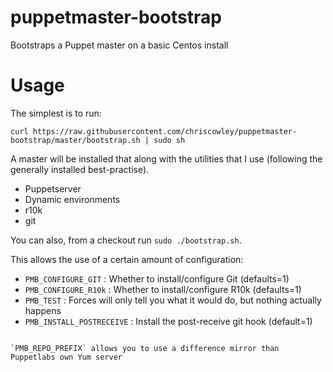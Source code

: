 # puppetmaster-bootstrap

Bootstraps a Puppet master on a basic Centos install

# Usage
The simplest is to run:

```
curl https://raw.githubusercontent.com/chriscowley/puppetmaster-bootstrap/master/bootstrap.sh | sudo sh
```

A master will be installed that along with the utilities that I use (following the generally installed best-practise).

- Puppetserver
- Dynamic environments
- r10k
- git

You can also, from a checkout run `sudo ./bootstrap.sh`.

This allows the use of a certain amount of configuration:

- `PMB_CONFIGURE_GIT` : Whether to install/configure Git (defaults=1)
- `PMB_CONFIGURE_R10k` : Whether to install/configure R10k (defaults=1)
- `PMB_TEST` : Forces will only tell you what it would do, but nothing actually happens
- `PMB_INSTALL_POSTRECEIVE` : Install the post-receive git hook (default=1)
```

`PMB_REPO_PREFIX` allows you to use a difference mirror than Puppetlabs own Yum server

